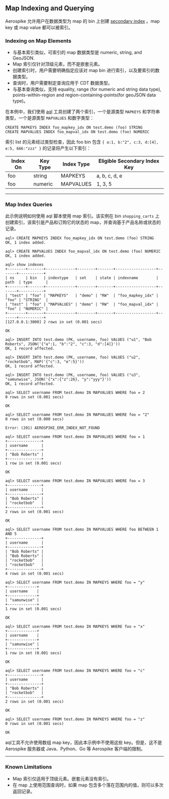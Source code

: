 ## Map Indexing and Querying

Aerospike 允许用户在数据类型为 map 的 bin 上创建 [secondary index](https://docs.aerospike.com/docs/guide/query.html#secondary-index-key-data-type) 。map key 或 map value 都可以被索引。

### Indexing on Map Elements

- 与基本索引类似，可索引的 map 数据类型是 numeric, string, and GeoJSON.
- Map 索引仅针对顶级元素，而不是嵌套元素。
- 创建索引时，用户需要明确指定应该对 map bin 进行索引，以及要索引的数据类型。
- 查询时，用户需要制定查询应用于 CDT 数据类型。
- 与基本查询类似，支持 equality, range (for numeric and string data type), points-within-region and region-containing-points(for geoJSON data type)。

在本例中，我们使用 [aql](https://docs.aerospike.com/docs/tools/aql) 工具创建了两个索引，一个是源类型 `MAPKEYS` 和字符串类型，一个是源类型 `MAPVALUES`  和数字类型：

```
CREATE MAPKEYS INDEX foo_mapkey_idx ON test.demo (foo) STRING
CREATE MAPVALUES INDEX foo_mapval_idx ON test.demo (foo) NUMERIC
```

索引 list 的元素经过类型检查，因此 foo bin 包含 `{ a:1, b:"2", c:3, d:[4], e:5, 666:"zzz" }` 的记录将产生以下索引：

| Index On | Key Type | Index Type | Eligible Secondary Index Key |
| --- | --- | --- | --- |
| foo | string | MAPKEYS | a, b, c, d, e |
| foo | numeric | MAPVALUES | 1, 3, 5 |

---

### Map Index Queries

此示例说明如何使用 aql 脚本使用 map 索引。该实例在 bin `shopping_carts` 上创建索引，该索引是产品和订购它的状态的 map，并查询基于产品名称或状态的记录。

```
aql> CREATE MAPKEYS INDEX foo_mapkey_idx ON test.demo (foo) STRING
OK, 1 index added.

aql> CREATE MAPVALUES INDEX foo_mapval_idx ON test.demo (foo) NUMERIC
OK, 1 index added.

aql> show indexes
+--------+-------+-------------+--------+-------+------------------+-------+-----------+
| ns     | bin   | indextype   | set    | state | indexname        | path  | type      |
+--------+-------+-------------+--------+-------+------------------+-------+-----------+
| "test" | "foo" | "MAPKEYS"   | "demo" | "RW"  | "foo_mapkey_idx" | "foo" | "STRING"  |
| "test" | "foo" | "MAPVALUES" | "demo" | "RW"  | "foo_mapval_idx" | "foo" | "NUMERIC" |
+--------+-------+-------------+--------+-------+------------------+-------+-----------+
[127.0.0.1:3000] 2 rows in set (0.001 secs)

OK

aql> INSERT INTO test.demo (PK, username, foo) VALUES ("u1", "Bob Roberts", JSON('{"a":1, "b":"2", "c":3, "d":[4]}'))
OK, 1 record affected.

aql> INSERT INTO test.demo (PK, username, foo) VALUES ("u2", "rocketbob", MAP('{"c":3, "e":5}'))
OK, 1 record affected.

aql> INSERT INTO test.demo (PK, username, foo) VALUES ("u3", "samunwise", JSON('{"x":{"z":26}, "y":"yyy"}'))
OK, 1 record affected.

aql> SELECT username FROM test.demo IN MAPVALUES WHERE foo = 2
0 rows in set (0.001 secs)

OK

aql> SELECT username FROM test.demo IN MAPVALUES WHERE foo = "2"
0 rows in set (0.000 secs)

Error: (201) AEROSPIKE_ERR_INDEX_NOT_FOUND

aql> SELECT username FROM test.demo IN MAPVALUES WHERE foo = 1
+---------------+
| username      |
+---------------+
| "Bob Roberts" |
+---------------+
1 row in set (0.001 secs)

OK

aql> SELECT username FROM test.demo IN MAPVALUES WHERE foo = 3
+---------------+
| username      |
+---------------+
| "Bob Roberts" |
| "rocketbob"   |
+---------------+
2 rows in set (0.001 secs)

OK

aql> SELECT username FROM test.demo IN MAPVALUES WHERE foo BETWEEN 1 AND 5
+---------------+
| username      |
+---------------+
| "Bob Roberts" |
| "Bob Roberts" |
| "rocketbob"   |
| "rocketbob"   |
+---------------+
4 rows in set (0.001 secs)

aql> SELECT username FROM test.demo IN MAPKEYS WHERE foo = "y"
+-------------+
| username    |
+-------------+
| "samunwise" |
+-------------+
1 row in set (0.001 secs)

OK

aql> SELECT username FROM test.demo IN MAPKEYS WHERE foo = "x"
+-------------+
| username    |
+-------------+
| "samunwise" |
+-------------+
1 row in set (0.001 secs)

OK

aql> SELECT username FROM test.demo IN MAPKEYS WHERE foo = "c"
+---------------+
| username      |
+---------------+
| "Bob Roberts" |
| "rocketbob"   |
+---------------+
2 rows in set (0.001 secs)

OK

aql> SELECT username FROM test.demo IN MAPKEYS WHERE foo = "z"
0 rows in set (0.001 secs)

OK
```

aql工具不允许使用数组 map key，因此本示例中不使用这些 key。但是，这不是 Aerospike 服务器或 Java、Python、Go 等 Aerospike 客户端的限制。

---

### Known Limitations

- Map 索引仅适用于顶级元素。嵌套元素没有索引。
- 在 map 上使用范围查询时，如果 map 包含多个落在范围内的值，则可以多次返回记录。